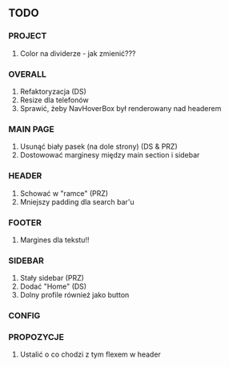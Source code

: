 ## TODO

### PROJECT
1. Color na dividerze - jak zmienić???

### OVERALL
1. Refaktoryzacja (DS)
2. Resize dla telefonów
3. Sprawić, żeby NavHoverBox był renderowany nad headerem

### MAIN PAGE
1. Usunąć biały pasek (na dole strony) (DS & PRZ)
2. Dostowować marginesy między main section i sidebar

### HEADER
1. Schować w "ramce" (PRZ)
2. Mniejszy padding dla search bar'u

### FOOTER
1. Margines dla tekstu!!

### SIDEBAR
1. Stały sidebar (PRZ)
2. Dodać "Home" (DS)
3. Dolny profile również jako button

### CONFIG

### PROPOZYCJE
1. Ustalić o co chodzi z tym flexem w header